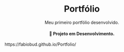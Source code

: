 <h1 align="center">Portfólio</h1>
<p align="center">Meu primeiro portfólio desenvolvido.</p>
<h4 align="center">🚧 Projeto em Desenvolvimento.</h4>
<p>https://fabiobud.github.io/Portfolio/</p>


